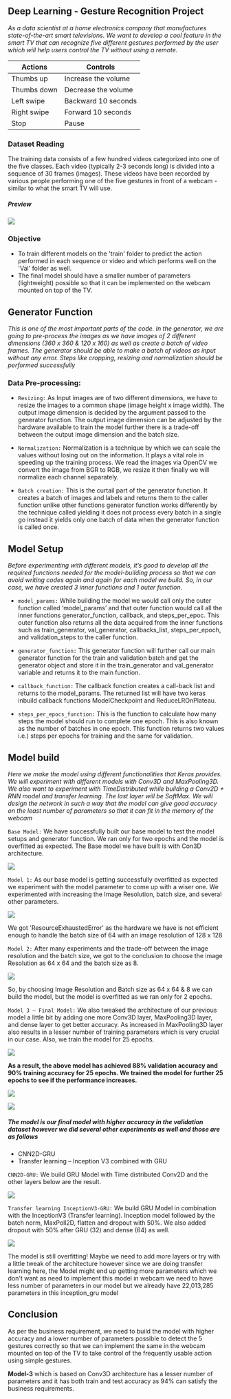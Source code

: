
## Deep Learning - Gesture Recognition Project

*As a data scientist at a home electronics company that manufactures state-of-the-art smart televisions. We want to develop a cool feature in the smart TV that can recognize five different gestures performed by the user which will help users control the TV without using a remote.*

| **Actions** |	**Controls**        |       
|-------------|---------------------|
| Thumbs up   |	Increase the volume |
| Thumbs down |	Decrease the volume |
| Left swipe  |	Backward 10 seconds |
| Right swipe |	Forward 10 seconds  |
| Stop        | Pause               |  



### Dataset Reading
The training data consists of a few hundred videos categorized into one of the five classes. Each video (typically 2-3 seconds long) is divided into a sequence of 30 frames (images). These videos have been recorded by various people performing one of the five gestures in front of a webcam - similar to what the smart TV will use.

##### Preview
![](/images/preview.png)

### Objective
- To train different models on the 'train' folder to predict the action performed in each sequence or video and which performs well on the 'Val' folder as well.
- The final model should have a smaller number of parameters (lightweight) possible so that it can be implemented on the webcam mounted on top of the TV.

## Generator Function
*This is one of the most important parts of the code. In the generator, we are going to pre-process the images as we have images of 2 different dimensions (360 x 360 & 120 x 160) as well as create a batch of video frames. The generator should be able to make a batch of videos as input without any error. Steps like cropping, resizing and normalization should be performed successfully*

### Data Pre-processing:
- `Resizing:` As Input images are of two different dimensions, we have to resize the images to a common shape (image height x image width). The output image dimension is decided by the argument passed to the generator function. The output image dimension can be adjusted by the hardware available to train the model further there is a trade-off between the output image dimension and the batch size.
 
- `Normalization:` Normalization is a technique by which we can scale the values without losing out on the information. It plays a vital role in speeding up the training process. We read the images via OpenCV we convert the image from BGR to RGB, we resize it then finally we will normalize each channel separately.

- `Batch creation:` This is the curtail part of the generator function. It creates a batch of images and labels and returns them to the caller function unlike other functions generator function works differently by the technique called yielding it does not process every batch in a single go instead it yields only one batch of data when the generator function is called once. 

## Model Setup
*Before experimenting with different models, it’s good to develop all the required functions needed for the model-building process so that we can avoid writing codes again and again for each model we build. So, in our case, we have created 3 inner functions and 1 outer function.*
- `model_params:` While building the model we would call only the outer function called ‘model_params’ and that outer function would call all the inner functions generator_function, callback, and steps_per_epoc. This outer function also returns all the data acquired from the inner functions such as train_generator, val_generator, callbacks_list, steps_per_epoch, and validation_steps to the caller function.

- `generator_function:` This generator function will further call our main generator function for the train and validation batch and get the generator object and store it in the train_generator and val_generator variable and returns it to the main function.

- `callback_function:` The callback function creates a call-back list and returns to the model_params. The returned list will have two keras inbuild callback functions ModelCheckpoint and ReduceLROnPlateau. 

- `steps_per_epocs_function:` This is the function to calculate how many steps the model should run to complete one epoch. This is also known as the number of batches in one epoch. This function returns two values i.e.) steps per epochs for training and the same for validation.


## Model build
*Here we make the model using different functionalities that Keras provides. We will experiment with different models with Conv3D and MaxPooling3D. We also want to experiment with TimeDistributed while building a Conv2D + RNN model and transfer learning. The last layer will be SoftMax. We will design the network in such a way that the model can give good accuracy on the least number of parameters so that it can fit in the memory of the webcam*

`Base Model:` 
We have successfully built our base model to test the model setups and generator function. We ran only for two epochs and the model is overfitted as expected. The Base model we have built is with Con3D architecture.

![](/images/base_model.PNG)

`Model 1:` 
As our base model is getting successfully overfitted as expected we experiment with the model parameter to come up with a wiser one. We experimented with increasing the Image Resolution, batch size, and several other parameters.

![](/images/model_1.PNG)

We got 'ResourceExhaustedError' as the hardware we have is not efficient enough to handle the batch size of 64 with an image resolution of 128 x 128

`Model 2:`
After many experiments and the trade-off between the image resolution and the batch size, we got to the conclusion to choose the image Resolution as 64 x 64 and the batch size as 8. 

![](/images/model_2.PNG)

So, by choosing Image Resolution and Batch size as 64 x 64 & 8 we can build the model, but the model is overfitted as we ran only for 2 epochs.

`Model 3 – Final Model:`
We also tweaked the architecture of our previous model a little bit by adding one more Conv3D layer, MaxPooling3D layer, and dense layer to get better accuracy. As increased in MaxPooling3D layer also results in a lesser number of training parameters which is very crucial in our case. Also, we train the model for 25 epochs.

![](/images/model_3_1.PNG)

**As a result, the above model has achieved 88% validation accuracy and 90% training accuracy for 25 epochs. We trained the model for further 25 epochs to see if the performance increases.**

![](/images/model_3_2.PNG)

![](/images/accuracy_model.PNG)

##### The model is our final model with higher accuracy in the validation dataset however we did several other experiments as well and those are as follows
  - CNN2D-GRU
  - Transfer learning – Inception V3 combined with GRU

`CNN2D-GRU:`
We build GRU Model with Time distributed Conv2D and the other layers below are the result.

![](/images/CNN2D-GRU.PNG)

`Transfer learning InceptionV3-GRU:`
We build GRU Model in combination with the InceptionV3 (Transfer learning). Inception model followed by the batch norm, MaxPoll2D, flatten and dropout with 50%. We also added dropout with 50% after GRU (32) and dense (64) as well.

![](/images/transfer_learning.PNG)

The model is still overfitting! Maybe we need to add more layers or try with a little tweak of the architecture however since we are doing transfer learning here, the Model might end up getting more parameters which we don't want as need to implement this model in webcam we need to have less number of parameters in our model but we already have 22,013,285 parameters in this inception_gru model

## Conclusion

As per the business requirement, we need to build the model with higher accuracy and a lower number of parameters possible to detect the 5 gestures correctly so that we can implement the same in the webcam mounted on top of the TV to take control of the frequently usable action using simple gestures.

**Model-3** which is based on Conv3D architecture has a lesser number of parameters and it has both train and test accuracy as 94% can satisfy the business requirements.

